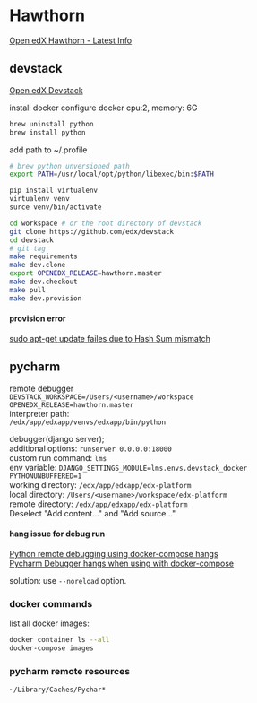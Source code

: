 
# Hawthorn

[Open edX Hawthorn - Latest Info](https://raccoongang.com/blog/open-edx-hawthorn-latest-info/)  


## devstack
[Open edX Devstack](https://github.com/edx/devstack/blob/master/README.rst)  

install docker
configure docker
    cpu:2, memory: 6G
```bash
brew uninstall python
brew install python
```
add path to ~/.profile
```bash
# brew python unversioned path
export PATH=/usr/local/opt/python/libexec/bin:$PATH
```
```bash
pip install virtualenv
virtualenv venv
surce venv/bin/activate

cd workspace # or the root directory of devstack
git clone https://github.com/edx/devstack
cd devstack
# git tag
make requirements
make dev.clone
export OPENEDX_RELEASE=hawthorn.master 
make dev.checkout
make pull
make dev.provision
```

#### provision error

[sudo apt-get update failes due to Hash Sum mismatch](https://askubuntu.com/questions/760574/sudo-apt-get-update-failes-due-to-hash-sum-mismatch)

## pycharm
remote debugger  
`DEVSTACK_WORKSPACE=/Users/<username>/workspace`  
`OPENEDX_RELEASE=hawthorn.master`  
interpreter path:  
`/edx/app/edxapp/venvs/edxapp/bin/python`  

debugger(django server);  
additional options: `runserver 0.0.0.0:18000`  
custom run command: `lms`  
env variable: `DJANGO_SETTINGS_MODULE=lms.envs.devstack_docker`    
         `PYTHONUNBUFFERED=1`  
working directory: `/edx/app/edxapp/edx-platform`  
local directory: `/Users/<username>/workspace/edx-platform`   
remote directory: `/edx/app/edxapp/edx-platform`  
Deselect "Add content..." and "Add source..."  

#### hang issue for debug run

[Python remote debugging using docker-compose hangs](https://youtrack.jetbrains.com/issue/PY-24191)  
[Pycharm Debugger hangs when using with docker-compose](https://intellij-support.jetbrains.com/hc/en-us/community/posts/115000210730-Pycharm-Debugger-hangs-when-using-with-docker-compose)  

solution: use `--noreload` option.

### docker commands
list all docker images:
```bash
docker container ls --all
docker-compose images
```

### pycharm remote resources
`~/Library/Caches/Pychar*`

<!--stackedit_data:
eyJoaXN0b3J5IjpbLTUwMTA1NjI3OCwtMTMzMzM5OTYwMywyMD
c3MDA3NTc5LC03NTM5Njc1MDIsOTc1ODkyNjI5LDg1ODI4OTYx
OSwtMTE5MDI2ODE5NSwxMTEyOTIxMzUxLC0xMDcxMzE4MDg3LD
Q4NTgwMjAsLTYxOTg2MjZdfQ==
-->